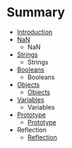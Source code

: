 # Summary

* [Introduction](README.md)
* [NaN](nan.md)
    * NaN
* [Strings](strings.md)
    * Strings
* [Booleans](booleans.md)
    * Booleans
* [Objects](objects.md)
    * [Objects](objects.md)
* [Variables](variables.md)
    * Variables
* [Prototype](prototype.md)
    * [Prototype](prototype.md)
* Reflection
    * [Reflection](reflection.md)

